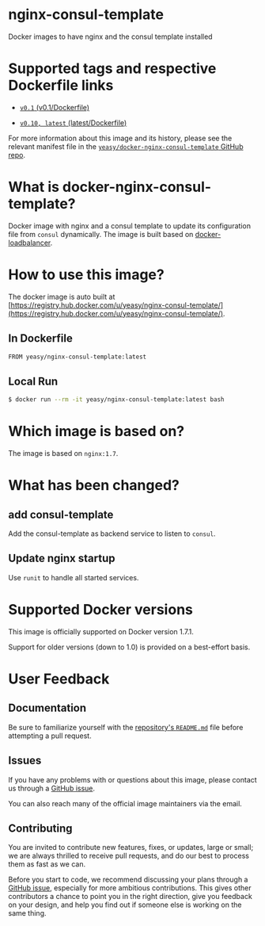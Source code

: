 nginx-consul-template
===
Docker images to have nginx and the consul template installed


# Supported tags and respective Dockerfile links
* [`v0.1` (v0.1/Dockerfile)](https://github.com/yeasy/docker-nginx-consul-template/blob/ecb36d054d48d137fb78acf23a590772feb99c24/Dockerfile)

* [`v0.10, latest` (latest/Dockerfile)](https://github.com/yeasy/docker-nginx-consul-template/blob/master/Dockerfile)

For more information about this image and its history, please see the relevant manifest file in the [`yeasy/docker-nginx-consul-template` GitHub repo](https://github.com/yeasy/docker-nginx-consul-template).

# What is docker-nginx-consul-template?
Docker image with nginx and a consul template to update its configuration file from `consul` dynamically. The image is built based on [docker-loadbalancer](https://github.com/bellycard/docker-loadbalancer).

# How to use this image?
The docker image is auto built at [https://registry.hub.docker.com/u/yeasy/nginx-consul-template/](https://registry.hub.docker.com/u/yeasy/nginx-consul-template/).


## In Dockerfile
```sh
FROM yeasy/nginx-consul-template:latest
```

## Local Run
```sh
$ docker run --rm -it yeasy/nginx-consul-template:latest bash
```

# Which image is based on?
The image is based on `nginx:1.7`.

# What has been changed?

## add consul-template
Add the consul-template as backend service to listen to `consul`.

## Update nginx startup
Use `runit` to handle all started services.

# Supported Docker versions

This image is officially supported on Docker version 1.7.1.

Support for older versions (down to 1.0) is provided on a best-effort basis.

# User Feedback
## Documentation
Be sure to familiarize yourself with the [repository's `README.md`](https://github.com/yeasy/docker-nginx-consul-template/blob/master/README.md) file before attempting a pull request.

## Issues
If you have any problems with or questions about this image, please contact us through a [GitHub issue](https://github.com/yeasy/docker-nginx-consul-template/issues).

You can also reach many of the official image maintainers via the email.

## Contributing

You are invited to contribute new features, fixes, or updates, large or small; we are always thrilled to receive pull requests, and do our best to process them as fast as we can.

Before you start to code, we recommend discussing your plans through a [GitHub issue](https://github.com/yeasy/docker-nginx-consul-template/issues), especially for more ambitious contributions. This gives other contributors a chance to point you in the right direction, give you feedback on your design, and help you find out if someone else is working on the same thing.

